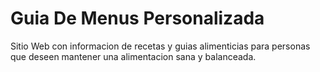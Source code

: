 # Guia De Menus Personalizada

Sitio Web con informacion de recetas y guias alimenticias para personas que deseen mantener una alimentacion sana y balanceada.
